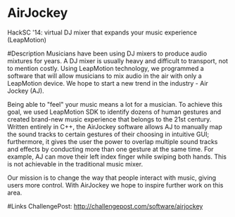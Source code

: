 AirJockey
=========

HackSC '14: virtual DJ mixer that expands your music experience (LeapMotion)

#Description
Musicians have been using DJ mixers to produce audio mixtures for years. A DJ mixer is usually heavy and difficult to transport, not to mention costly. Using LeapMotion technology, we programmed a software that will allow musicians to mix audio in the air with only a LeapMotion device. We hope to start a new trend in the industry - Air Jockey (AJ).

Being able to "feel" your music means a lot for a musician. To achieve this goal, we used LeapMotion SDK to identify dozens of human gestures and created brand-new music experience that belongs to the 21st century. Written entirely in C++, the AirJockey software allows AJ to manually map the sound tracks to certain gestures of their choosing in intuitive GUI; furthermore, it gives the user the power to overlap multiple sound tracks and effects by conducting more than one gesture at the same time. For example, AJ can move their left index finger while swiping both hands. This is not achievable in the traditional music mixer.

Our mission is to change the way that people interact with music, giving users more control. With AirJockey we hope to inspire further work on this area.

#Links
ChallengePost: http://challengepost.com/software/airjockey
